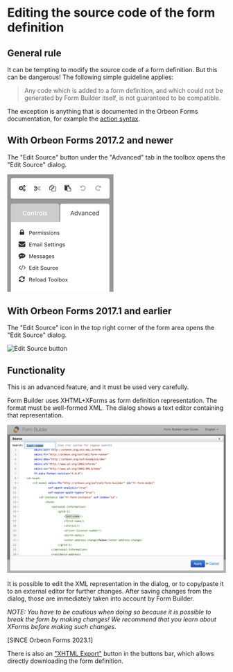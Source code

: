 # Editing the source code of the form definition

## General rule

It can be tempting to modify the source code of a form definition. But this can be dangerous! The following simple guideline applies:

> Any code which is added to a form definition, and which could not be generated by Form Builder itself, is not guaranteed to be compatible.

The exception is anything that is documented in the Orbeon Forms documentation, for example the [action syntax](/form-builder/actions-syntax.md).

## With Orbeon Forms 2017.2 and newer

The "Edit Source" button under the "Advanced" tab in the toolbox opens the "Edit Source" dialog.

<img src="images/advanced-menu.png" width="245">

## With Orbeon Forms 2017.1 and earlier

The "Edit Source" icon in the top right corner of the form area opens the "Edit Source" dialog.

![Edit Source button](images/edit-source-button.png)

## Functionality

This is an advanced feature, and it must be used very carefully.

Form Builder uses XHTML+XForms as form definition representation. The format must be well-formed XML. The dialog shows a text editor containing that representation.

![Source editor](images/edit-source-editor.png)

It is possible to edit the XML representation in the dialog, or to copy/paste it to an external editor for further changes. After saving changes from the dialog, those are immediately taken into account by Form Builder.

_NOTE: You have to be cautious when doing so because it is possible to break the form by making changes! We recommend that you learn about XForms before making such changes._

[SINCE Orbeon Forms 2023.1]

There is also an ["XHTML Export"](buttons-bar.md) button in the buttons bar, which allows directly downloading the form definition.
